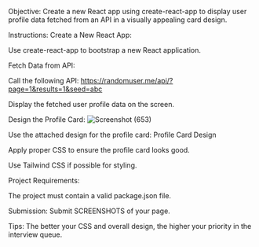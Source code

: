 Objective:
Create a new React app using create-react-app to display user profile data fetched from an API in a visually appealing card design.

Instructions:
Create a New React App:

Use create-react-app to bootstrap a new React application.

Fetch Data from API:

Call the following API: https://randomuser.me/api/?page=1&results=1&seed=abc

Display the fetched user profile data on the screen.

Design the Profile Card:
![Screenshot (653)](https://github.com/user-attachments/assets/93e83ba1-847b-4164-afe0-c9dff3a3c3e5)


Use the attached design for the profile card: Profile Card Design

Apply proper CSS to ensure the profile card looks good.

Use Tailwind CSS if possible for styling.

Project Requirements:

The project must contain a valid package.json file.

Submission:
Submit SCREENSHOTS of your page.

Tips:
The better your CSS and overall design, the higher your priority in the interview queue.
